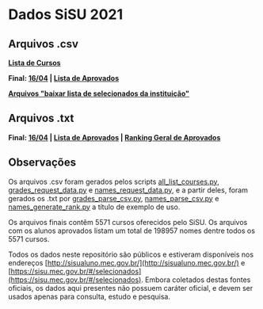 # Dados SiSU 2021

## Arquivos .csv

**[Lista de Cursos](https://raw.githubusercontent.com/KanegaeGabriel/sisu-2021-data/main/all_courses.csv)**

**Final: [16/04](https://raw.githubusercontent.com/KanegaeGabriel/sisu-2021-data/main/data/grades.csv) | [Lista de Aprovados](https://raw.githubusercontent.com/KanegaeGabriel/sisu-2021-data/main/data/names.csv)**

**[Arquivos "baixar lista de selecionados da instituição"](get_csv)**

## Arquivos .txt

**Final: [16/04](https://raw.githubusercontent.com/KanegaeGabriel/sisu-2021-data/main/data/grades.txt) | [Lista de Aprovados](https://raw.githubusercontent.com/KanegaeGabriel/sisu-2021-data/main/data/names.txt) | [Ranking Geral de Aprovados](https://raw.githubusercontent.com/KanegaeGabriel/sisu-2021-data/main/data/names_ranking.txt)**

## Observações

Os arquivos .csv foram gerados pelos scripts [all_list_courses.py](/all_list_courses.py), [grades_request_data.py](/grades_request_data.py) e [names_request_data.py](/names_request_data.py), e a partir deles, foram gerados os .txt por [grades_parse_csv.py](/grades_parse_csv.py), [names_parse_csv.py](/names_parse_csv.py) e [names_generate_rank.py](names_generate_rank.py) a título de exemplo de uso.

Os arquivos finais contêm 5571 cursos oferecidos pelo SiSU. Os arquivos com os alunos aprovados listam um total de 198957 nomes dentre todos os 5571 cursos.

Todos os dados neste repositório são públicos e estiveram disponíveis nos endereços [http://sisualuno.mec.gov.br/](http://sisualuno.mec.gov.br/) e [https://sisu.mec.gov.br/#/selecionados](https://sisu.mec.gov.br/#/selecionados). Embora coletados destas fontes oficiais, os dados aqui presentes não possuem caráter oficial, e devem ser usados apenas para consulta, estudo e pesquisa.